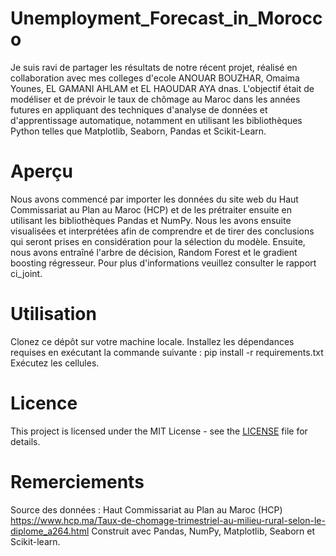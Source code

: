 # Unemployment_Forecast_in_Morocco

Je suis ravi de partager les résultats de notre récent projet, réalisé en collaboration avec mes colleges d'ecole ANOUAR BOUZHAR, Omaima Younes, EL GAMANI AHLAM et EL HAOUDAR AYA dnas. L'objectif était de modéliser et de prévoir le taux de chômage au Maroc dans les années futures en appliquant des techniques d'analyse de données et d'apprentissage automatique, notamment en utilisant les bibliothèques Python telles que Matplotlib, Seaborn, Pandas et Scikit-Learn.

# Aperçu
Nous avons commencé par importer les données du site web du Haut Commissariat au Plan au Maroc (HCP) et de les prétraiter ensuite en utilisant les bibliothèques Pandas et NumPy. Nous les avons ensuite visualisées et interprétées afin de comprendre et de tirer des conclusions qui seront prises en considération pour la sélection du modèle. Ensuite, nous avons entraîné l'arbre de décision, Random Forest et le gradient boosting régresseur.
Pour plus d'informations veuillez consulter le rapport ci_joint.

# Utilisation
Clonez ce dépôt sur votre machine locale.
Installez les dépendances requises en exécutant la commande suivante : pip install -r requirements.txt
Exécutez les cellules.

# Licence
This project is licensed under the MIT License - see the [LICENSE](LICENSE) file for details.

# Remerciements
Source des données : Haut Commissariat au Plan au Maroc (HCP)
https://www.hcp.ma/Taux-de-chomage-trimestriel-au-milieu-rural-selon-le-diplome_a264.html
Construit avec Pandas, NumPy, Matplotlib, Seaborn et Scikit-learn.

